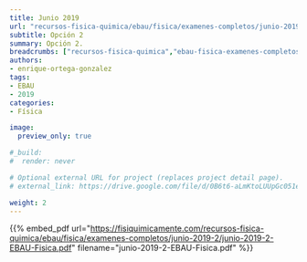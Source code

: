 ```yaml
---
title: Junio 2019
url: "recursos-fisica-quimica/ebau/fisica/examenes-completos/junio-2019-2"
subtitle: Opción 2
summary: Opción 2.
breadcrumbs: ["recursos-fisica-quimica","ebau-fisica-examenes-completos"]
authors:
- enrique-ortega-gonzalez
tags:
- EBAU
- 2019
categories:
- Física

image:
  preview_only: true

#_build:
#  render: never

# Optional external URL for project (replaces project detail page).
# external_link: https://drive.google.com/file/d/0B6t6-aLmKtoLUUpGc051eERKOFk/view

weight: 2
---
```


{{% embed_pdf url="https://fisiquimicamente.com/recursos-fisica-quimica/ebau/fisica/examenes-completos/junio-2019-2/junio-2019-2-EBAU-Fisica.pdf" filename="junio-2019-2-EBAU-Fisica.pdf" %}}